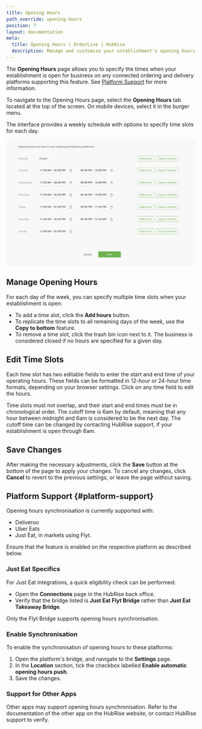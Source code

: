 ```yaml
---
title: Opening Hours
path_override: opening-hours
position: 7
layout: documentation
meta:
  title: Opening Hours | OrderLine | HubRise
  description: Manage and customise your establishment's opening hours on all connected ordering and delivery platforms through OrderLine.
---
```


The **Opening Hours** page allows you to specify the times when your establishment is open for business on any connected ordering and delivery platforms
supporting this feature. See [Platform Support](#platform-support) for more information.

To navigate to the Opening Hours page, select the **Opening Hours** tab located at the top of the screen. On mobile devices, select it in the burger menu.

The interface provides a weekly schedule with options to specify time slots for each day.

![Opening Hours Interface](./images/020-opening-hours.png)

## Manage Opening Hours

For each day of the week, you can specify multiple time slots when your establishment is open:

- To add a time slot, click the **Add hours** button.
- To replicate the time slots to all remaining days of the week, use the **Copy to bottom** feature.
- To remove a time slot, click the trash bin icon next to it. The business is considered closed if no hours are specified for a given day.

## Edit Time Slots

Each time slot has two editable fields to enter the start and end time of your operating hours. These fields can be formatted in 12-hour or 24-hour time formats, depending on your browser settings. Click on any time field to edit the hours.

Time slots must not overlap, and their start and end times must be in chronological order. The cutoff time is 6am by default, meaning that any hour between midnight and 6am is considered to be the next day. The cutoff time can be changed by contacting HubRise support, if your establishment is open through 6am.

## Save Changes

After making the necessary adjustments, click the **Save** button at the bottom of the page to apply your changes. To cancel any changes, click
**Cancel** to revert to the previous settings, or leave the page without saving.

## Platform Support {#platform-support}

Opening hours synchronisation is currently supported with:

- Deliveroo
- Uber Eats
- Just Eat, in markets using Flyt.

Ensure that the feature is enabled on the respective platform as described below.

### Just Eat Specifics

For Just Eat integrations, a quick eligibility check can be performed:

- Open the **Connections** page in the HubRise back office.
- Verify that the bridge listed is **Just Eat Flyt Bridge** rather than **Just Eat Takeaway Bridge**.

Only the Flyt Bridge supports opening hours synchronisation.

### Enable Synchronisation

To enable the synchronisation of opening hours to these platforms:

1. Open the platform's bridge, and navigate to the **Settings** page.
2. In the **Location** section, tick the checkbox labelled **Enable automatic opening hours push**.
3. Save the changes.

### Support for Other Apps

Other apps may support opening hours synchronisation. Refer to the documentation of the other app on the HubRise website, or contact HubRise support to verify.

